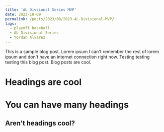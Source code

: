 ```yaml
---
title: 'AL Divsional Series MVP'
date: 2023-10-09
permalink: /posts/2023/08/2023-AL-Divisional-MVP/
tags:
  - playoff baseball
  - AL Divisional Series
  - Yordan Alvarez
---
```


This is a sample blog post. Lorem ipsum I can't remember the rest of lorem ipsum and don't have an internet connection right now. Testing testing testing this blog post. Blog posts are cool.

Headings are cool
======

You can have many headings
======

Aren't headings cool?
------
